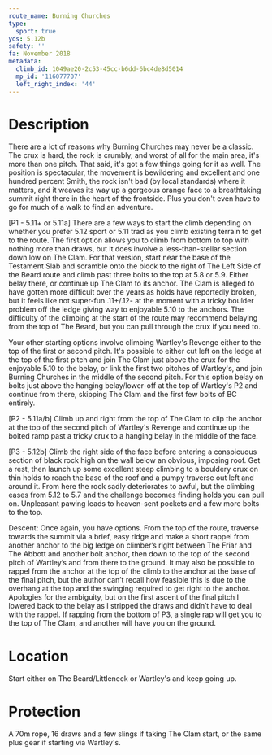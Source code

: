 ```yaml
---
route_name: Burning Churches
type:
  sport: true
yds: 5.12b
safety: ''
fa: November 2018
metadata:
  climb_id: 1049ae20-2c53-45cc-b6dd-6bc4de8d5014
  mp_id: '116077707'
  left_right_index: '44'
---
```

# Description
There are a lot of reasons why Burning Churches may never be a classic. The crux is hard, the rock is crumbly, and worst of all for the main area, it's more than one pitch. That said, it's got a few things going for it as well. The position is spectacular, the movement is bewildering and excellent and one hundred percent Smith, the rock isn't bad (by local standards) where it matters, and it weaves its way up a gorgeous orange face to a breathtaking summit right there in the heart of the frontside. Plus you don't even have to go for much of a walk to find an adventure.

[P1 - 5.11+ or 5.11a] There are a few ways to start the climb depending on whether you prefer 5.12 sport or 5.11 trad as you climb existing terrain to get to the route. The first option allows you to climb from bottom to top with nothing more than draws, but it does involve a less-than-stellar section down low on The Clam. For that version, start near the base of the Testament Slab and scramble onto the block to the right of The Left Side of the Beard route and climb past three bolts to the top at 5.8 or 5.9. Either belay there, or continue up The Clam to its anchor. The Clam is alleged to have gotten more difficult over the years as holds have reportedly broken, but it feels like not super-fun .11+/.12- at the moment with a tricky boulder problem off the ledge giving way to enjoyable 5.10 to the anchors. The difficulty of the climbing at the start of the route may recommend belaying from the top of The Beard, but you can pull through the crux if you need to.

Your other starting options involve climbing Wartley's Revenge either to the top of the first or second pitch. It's possible to either cut left on the ledge at the top of the first pitch and join The Clam just above the crux for the enjoyable 5.10 to the belay, or link the first two pitches of Wartley's, and join Burning Churches in the middle of the second pitch. For this option belay on bolts just above the hanging belay/lower-off at the top of Wartley's P2 and continue from there, skipping The Clam and the first few bolts of BC entirely.

[P2 - 5.11a/b] Climb up and right from the top of The Clam to clip the anchor at the top of the second pitch of Wartley's Revenge and continue up the bolted ramp past a tricky crux to a hanging belay in the middle of the face.

[P3 - 5.12b] Climb the right side of the face before entering a conspicuous section of black rock high on the wall below an obvious, imposing roof. Get a rest, then launch up some excellent steep climbing to a bouldery crux on thin holds to reach the base of the roof and a pumpy traverse out left and around it. From here the rock sadly deteriorates to awful, but the climbing eases from 5.12 to 5.7 and the challenge becomes finding holds you can pull on. Unpleasant pawing leads to heaven-sent pockets and a few more bolts to the top.

Descent: Once again, you have options. From the top of the route, traverse towards the summit via a brief, easy ridge and make a short rappel from another anchor to the big ledge on climber’s right between The Friar and The Abbott and another bolt anchor, then down to the top of the second pitch of Wartley’s and from there to the ground. It may also be possible to rappel from the anchor at the top of the climb to the anchor at the base of the final pitch, but the author can’t recall how feasible this is due to the overhang at the top and the swinging required to get right to the anchor. Apologies for the ambiguity, but on the first ascent of the final pitch I lowered back to the belay as I stripped the draws and didn’t have to deal with the rappel. If rapping from the bottom of P3, a single rap will get you to the top of The Clam, and another will have you on the ground.

# Location
Start either on The Beard/Littleneck or Wartley's and keep going up.

# Protection
A 70m rope, 16 draws and a few slings if taking The Clam start, or the same plus gear if starting via Wartley's.
